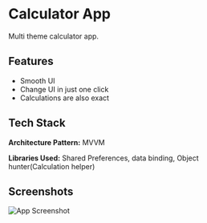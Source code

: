 
# Calculator App

Multi theme calculator app.


## Features

- Smooth UI
- Change UI in just one click
- Calculations are also exact 


## Tech Stack

**Architecture Pattern:** MVVM

**Libraries Used:** Shared Preferences, data binding, Object hunter(Calculation helper)

## Screenshots

![App Screenshot](https://blogger.googleusercontent.com/img/b/R29vZ2xl/AVvXsEifKvkhF9wlyuOESaKLmM9tZ94G1RfGxQ3HNokl0tY7DkNpjoxTCra4ubIBzq_FoH2lQHKSn-A_PoBzoHlIrVsZmfWWHb9hquFIIC0bdPVWvNv3c0eYSzrGh23uucjBrgheSmC3ONDRb-M-eDkttZpUmv6bsTMIhsuf4Q6nza6vGOlpMTVwIdwIDK7k1ak/s3288/Calculator.png)


